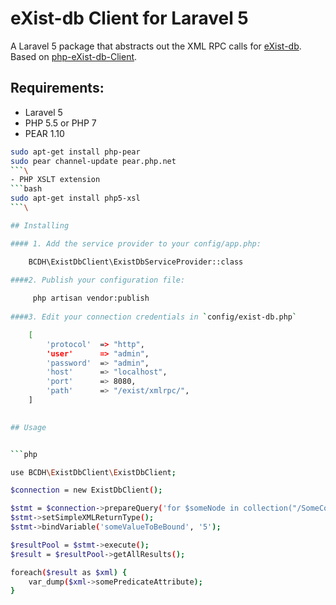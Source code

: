 eXist-db Client for Laravel 5
=================================

A Laravel 5 package that abstracts out the XML RPC calls for [eXist-db](http://exist-db.org/exist/apps/homepage/index.html). Based on [php-eXist-db-Client](https://github.com/CuAnnan/php-eXist-db-Client).

##  Requirements:

- Laravel 5
- PHP 5.5 or PHP 7
- PEAR 1.10
```bash
sudo apt-get install php-pear
sudo pear channel-update pear.php.net
```\
- PHP XSLT extension
```bash
sudo apt-get install php5-xsl
```\

## Installing

#### 1. Add the service provider to your config/app.php:

    BCDH\ExistDbClient\ExistDbServiceProvider::class

####2. Publish your configuration file:
    
     php artisan vendor:publish
    
####3. Edit your connection credentials in `config/exist-db.php`

    [
        'protocol'  => "http",
        'user'      => "admin",
        'password'  => "admin",
        'host'      => "localhost",
        'port'      => 8080,
        'path'      => "/exist/xmlrpc/",
    ]
    

## Usage 


```php

use BCDH\ExistDbClient\ExistDbClient;

$connection = new ExistDbClient();

$stmt = $connection->prepareQuery('for $someNode in collection("/SomeCollection")/someNodeName[./somePredicateAttribute=$someValueToBeBound] return $someNode');
$stmt->setSimpleXMLReturnType();
$stmt->bindVariable('someValueToBeBound', '5');

$resultPool = $stmt->execute();
$result = $resultPool->getAllResults();

foreach($result as $xml) {    
    var_dump($xml->somePredicateAttribute);
}
```
